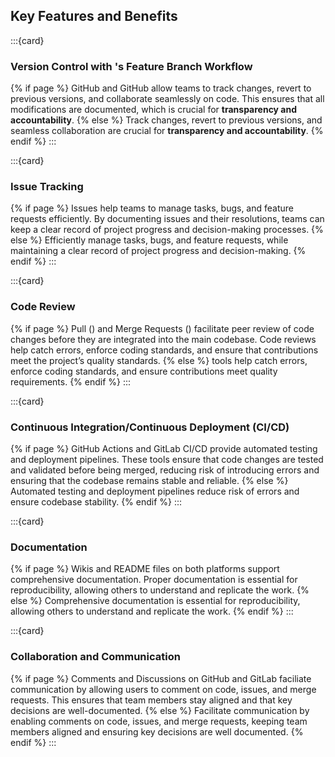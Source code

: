 ## Key Features and Benefits
:::{card}
### Version Control with <i class="fab fa-git"></i>'s Feature Branch Workflow
{% if page %}
GitHub<i class="fab fa-github"></i> and GitHub<i class="fab fa-gitlab"></i> allow teams to track changes, revert to previous versions, and collaborate seamlessly on code. 
This ensures that all modifications are documented, which is crucial for **transparency and accountability**.
{% else %}
Track changes, revert to previous versions, and seamless collaboration are crucial for **transparency and accountability**.
{% endif %}
:::

:::{card}

### Issue Tracking
{% if page %}
Issues help teams to manage tasks, bugs, and feature requests efficiently. By documenting issues and their resolutions, teams can keep a clear record of project progress and decision-making processes.
{% else %}
Efficiently manage tasks, bugs, and feature requests, while maintaining a clear record of project progress and decision-making.
{% endif %}
:::

:::{card}

### Code Review
{% if page %}
Pull (<i class="fab fa-github"></i>) and Merge Requests (<i class="fab fa-gitlab"></i>) facilitate peer review of code changes before they are integrated into the main codebase. Code reviews help catch errors, enforce coding standards, and ensure that contributions meet the project’s quality standards. 
{% else %}
<i class="fab fa-git"></i> tools help catch errors, enforce coding standards, and ensure contributions meet quality requirements.
{% endif %}
:::

:::{card}

### Continuous Integration/Continuous Deployment (CI/CD)
{% if page %}
GitHub<i class="fab fa-github"></i> Actions and GitLab<i class="fab fa-gitlab"></i> CI/CD provide automated testing and deployment pipelines. These tools ensure that code changes are tested and validated before being merged, reducing risk of introducing errors and ensuring that the codebase remains stable and reliable.
{% else %}
Automated testing and deployment pipelines reduce risk of errors and ensure codebase stability.
{% endif %}
:::

:::{card}
### Documentation
{% if page %}
Wikis and README files on both platforms support comprehensive documentation. Proper documentation is essential for reproducibility, allowing others to understand and replicate the work.
{% else %}
Comprehensive documentation is essential for reproducibility, allowing others to understand and replicate the work.
{% endif %}
:::

:::{card}

### Collaboration and Communication
{% if page %}
Comments and Discussions on GitHub<i class="fab fa-github"></i> and GitLab<i class="fab fa-gitlab"></i> faciliate communication by allowing users to comment on code, issues, and merge requests. This ensures that team members stay aligned and that key decisions are well-documented.
{% else %}
Facilitate communication by enabling comments on code, issues, and merge requests, keeping team members aligned and ensuring key decisions are well documented.
{% endif %}
:::
